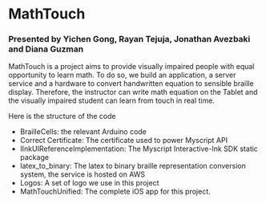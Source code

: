 # MathTouch

### Presented by Yichen Gong, Rayan Tejuja, Jonathan Avezbaki and Diana Guzman

MathTouch is a project aims to provide visually impaired people with equal opportunity to learn math. To do so, we build an application, a server service and a hardware to convert handwritten equation to sensible braille display. Therefore, the instructor can write math equation on the Tablet and the visually impaired student can learn from touch in real time. 



Here is the structure of the code

* BrailleCells: the relevant Arduino code
* Correct Certificate: The certificate used to power Myscript API
* IInkUIReferenceImplementation: The Myscript Interactive-Ink SDK static package
* latex_to_binary: The latex to binary braille representation conversion system, the service is hosted on AWS
* Logos: A set of logo we use in this project
* MathTouchUnified: The complete iOS app for this project.

